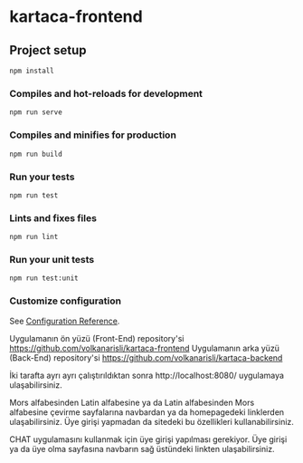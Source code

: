 # kartaca-frontend

## Project setup
```
npm install
```

### Compiles and hot-reloads for development
```
npm run serve
```

### Compiles and minifies for production
```
npm run build
```

### Run your tests
```
npm run test
```

### Lints and fixes files
```
npm run lint
```

### Run your unit tests
```
npm run test:unit
```

### Customize configuration
See [Configuration Reference](https://cli.vuejs.org/config/).

Uygulamanın ön yüzü (Front-End) repository'si
https://github.com/volkanarisli/kartaca-frontend 
Uygulamanın arka yüzü (Back-End) repository'si
https://github.com/volkanarisli/kartaca-backend 

İki tarafta ayrı ayrı çalıştırıldıktan sonra  http://localhost:8080/ uygulamaya ulaşabilirsiniz.

Mors alfabesinden Latin alfabesine ya da Latin alfabesinden Mors alfabesine çevirme sayfalarına navbardan ya da homepagedeki linklerden ulaşabilirsiniz. Üye girişi yapmadan da sitedeki bu özellikleri kullanabilirsiniz.

CHAT uygulamasını kullanmak için üye girişi yapılması gerekiyor. Üye girişi ya da üye olma sayfasına navbarın sağ üstündeki linkten ulaşabilirsiniz.